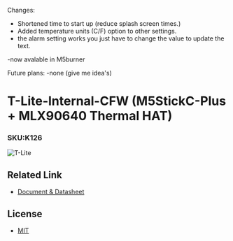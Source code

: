 Changes:
- Shortened time to start up (reduce splash screen times.)
- Added temperature units (C/F) option to other settings.
- the alarm setting works you just have to change the value to update the text.
  
-now avalable in M5burner


Future plans:
-none (give me idea's)


# T-Lite-Internal-CFW (M5StickC-Plus + MLX90640 Thermal HAT)

### SKU:K126

![T-Lite](https://static-cdn.m5stack.com/resource/docs/products/app/T-Lite/img-1b8ebe07-4556-4641-a487-b6fe6bf8b0c6.jpg)

## Related Link

- [Document & Datasheet](https://docs.m5stack.com/en/app/T-Lite)

## License

- [MIT](LICENSE)

